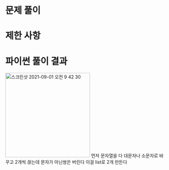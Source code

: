 # 문제 풀이

# 제한 사항

# 파이썬 풀이 결과
<img width="264" alt="스크린샷 2021-09-01 오전 9 42 30" src="https://user-images.githubusercontent.com/42399580/131593731-3f595fbe-b961-4789-afc6-0d3da1cfb263.png">
먼저 문자열을 다 대문자나 소문자로 바꾸고 2개씩 끊는데 문자가 아닌쌍은 버린다 이걸 list로 2개 만든다
